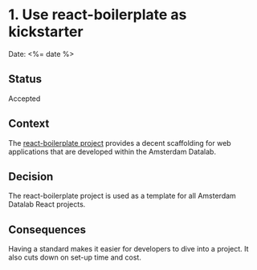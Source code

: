 # 1. Use react-boilerplate as kickstarter

Date: <%= date %>

## Status

Accepted

## Context

The [react-boilerplate project](https://www.reactboilerplate.com/) provides a decent scaffolding for web applications that are developed within the Amsterdam Datalab.

## Decision

The react-boilerplate project is used as a template for all Amsterdam Datalab React projects.

## Consequences

Having a standard makes it easier for developers to dive into a project. It also cuts down on set-up time and cost.
